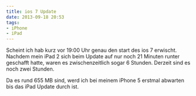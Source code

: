 ```yaml
---
title: ios 7 Update
date: 2013-09-18 20:53
tags:
- iPhone
- iPad
---
```

Scheint ich hab kurz vor 19:00 Uhr genau den start des ios 7 erwischt. Nachdem mein iPad 2 sich beim Update auf nur noch 21 Minuten runter geschafft hatte, waren es zwischenzeitlich sogar 6 Stunden. Derzeit sind es noch zwei Stunden.

Da es rund 655 MB sind, werd ich bei meinem iPhone 5 erstmal abwarten bis das iPad Update durch ist.